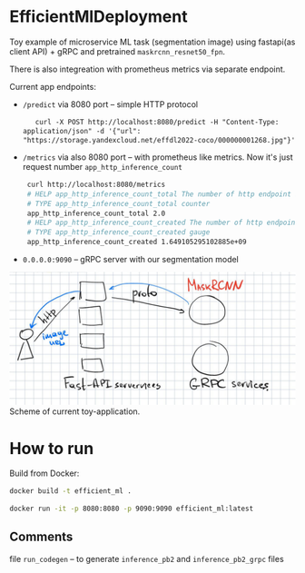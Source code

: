 # EfficientMlDeployment
Toy example of microservice ML task (segmentation image) using fastapi(as client API) + gRPC and pretrained `maskrcnn_resnet50_fpn`.

There is also integreation with prometheus metrics via separate endpoint.

Current app endpoints:
- `/predict` via 8080 port – simple HTTP protocol
    ```
       curl -X POST http://localhost:8080/predict -H "Content-Type: application/json" -d '{"url": "https://storage.yandexcloud.net/effdl2022-coco/000000001268.jpg"}'
    ```
- `/metrics` via also 8080 port – with prometheus like metrics. Now it's just request number `app_http_inference_count`
   ```bash
    curl http://localhost:8080/metrics
    # HELP app_http_inference_count_total The number of http endpoint invocations.
    # TYPE app_http_inference_count_total counter
    app_http_inference_count_total 2.0
    # HELP app_http_inference_count_created The number of http endpoint invocations.
    # TYPE app_http_inference_count_created gauge
    app_http_inference_count_created 1.649105295102885e+09
   ```
- `0.0.0.0:9090` – gRPC server with our segmentation model

![application scheme](img/app_image.jpeg)
Scheme of current toy-application.

# How to run
Build from Docker:
```bash
docker build -t efficient_ml .
```

```bash
docker run -it -p 8080:8080 -p 9090:9090 efficient_ml:latest
```

## Comments

file `run_codegen` – to generate `inference_pb2` and `inference_pb2_grpc` files
